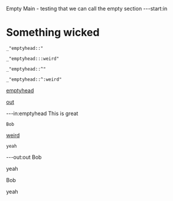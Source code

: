 Empty Main - testing that we can call the empty section
---start:in
# Something wicked

    _"emptyhead::"

    _"emptyhead:::weird"

    _"emptyhead::^"

    _"emptyhead::^:weird"

[emptyhead](emptyhead "load:")

[out](# "save:")

---in:emptyhead
This is great

    Bob

    
[weird]()

    yeah

---out:out
Bob

yeah

Bob

yeah
